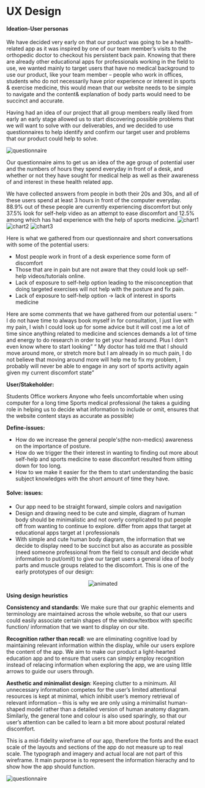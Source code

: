 # UX Design


#### Ideation-User personas 

We have decided very early on that our product was going to be a health-related app as it was inspired by one of our team member’s visits to the orthopedic doctor to checkout his persistent back pain. Knowing that there are already other educational apps for professionals working in the field to use, we wanted mainly to target users that have no medical background to use our product, like your team member – people who work in offices, students who do not necessarily have prior experience or interest in sports & exercise medicine, this would mean that our website needs to be simple to navigate and the content& explanation of body parts would need to be succinct and accurate.  

Having had an idea of our project that all group members really liked from early an early stage allowed us to start discovering possible problems that  we  will want to solve with our deliverables, and we decided to use questionnaires to help identify and confirm our target user and problems that our product could help to solve. 

![questionnaire](https://i.imgur.com/1esDziA.png=centerme)

Our questionnaire aims to get us an idea of the age group of potential user and the numbers of hours they spend everyday in front of a desk, and whether or not they have sought for medical help as well as their awareness of and interest in these health related app. 

We have collected answers from people in both their 20s and 30s, and all of these users  spend at least 3 hours in front of the computer everyday.
88.9% out of these people are currently experiencing discomfort but only 37.5% look for self-help video as an attempt to ease discomfort and 12.5% among which has had experience with the help of sports medicine. 
![chart1](https://i.imgur.com/WWb2pcH.png=centerme)
![chart2](https://i.imgur.com/rleOBnF.png=centerme)
![chart3](https://i.imgur.com/CBUJUJE.png=centerme)

 

Here is what we gathered from our questionnaire and short conversations with some of the potential users: 

- Most people work in front of a desk experience some form of discomfort
- Those that are in pain but are not aware that they could look up self-help videos/tutorials online. 
- Lack of exposure to self-help option leading to the misconception that doing targeted exercises will not help with the posture and fix pain.
- Lack of exposure to self-help option -> lack of interest in sports medicine

Here are some comments that we have gathered from our potential users: 
 “ I do not have time to always book myself in for consultation, I just live with my pain, I wish I could look up for some advice but it will cost me a lot of time since anything related to medicine and sciences demands a lot of time and energy to do research in order to get your head around. Plus I don't even know where to start looking”
 “ My doctor has told me that I should move around more, or stretch more but I am already in so much pain, I do not believe that moving around more will help me to fix my problem, I probably will never be able to engage in any sort of sports activity again given my current discomfort state”



**User/Stakeholder:**

Students 
Office workers 
Anyone who feels uncomfortable when using computer for a long time 
Sports medical professional (he takes a guiding role in helping us to decide what information to include or omit, ensures that the website content stays as accurate as possible)

**Define-issues:** 
-	How do we increase the general people's(the non-medics) awareness on the importance of posture.
-	How do we trigger the their interest in wanting to finding out more about self-help and sports medicine to ease discomfort resulted from sitting down for too long. 
-	How to we make it easier for the them to start understanding the basic subject knowledges with the short amount of time they have.

	
#### Solve: issues:
-	Our app need to be straight forward, simple colors and navigation 
-	Design and drawing need to be cute and simple, diagram of human body should be minimalistic and not overly complicated to put people off from wanting to continue to explore. differ from apps that target at educational apps target at l professionals
-	With simple and cute human body diagram, the information that we decide to display need to be succinct but also as accurate as possible (need someone professional from the field to consult and decide what information to put/omit) to give our target users a general idea of body parts and muscle groups related to the discomfort. 
This is one of the early prototypes of our design: 
<p align="center">
  <img src="https://i.imgur.com/PwdRkUq.gif" alt="animated" />
</p>

**Using design heuristics**
 
**Consistency and standards**: We make sure that our graphic elements and terminology are maintained across the whole website, so that our users could easily associate certain shapes of the window/textbox  with specific function/ information that we want to display on our site. 

**Recognition rather than recall**: we are eliminating cognitive load by maintaining relevant information within the display, while our users explore the content of the app. We aim to make our product a light-hearted education app and to ensure that users can simply employ recognition instead of relacing information when exploring the app, we are using little arrows to guide our users through. 
 
**Aesthetic and minimalist design**: Keeping clutter to a minimum. All unnecessary information competes for the user’s limited attentional resources is kept at minimal, which inhibit user’s memory retrieval of relevant information – this is why we are only using a minimalist human-shaped model rather than a detailed version of human anatomy diagram. Similarly, the general tone and colour is also used sparingly, so that our user’s attention can be called to learn a bit more about postural related discomfort. 
 

This is a mid-fidelity wireframe of our app, therefore the fonts and the exact scale of the layouts and sections of the app do not measure up to real scale. The typograph and imagery and actual local are not part of this wireframe. It main purporse is to represent the information hierachy and to show how the app should function.  

![questionnaire](https://i.imgur.com/VtMEwK5.jpg=centerme)


